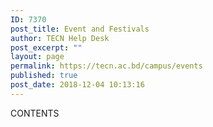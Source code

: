```yaml
---
ID: 7370
post_title: Event and Festivals
author: TECN Help Desk
post_excerpt: ""
layout: page
permalink: https://tecn.ac.bd/campus/events
published: true
post_date: 2018-12-04 10:13:16
---
```

CONTENTS